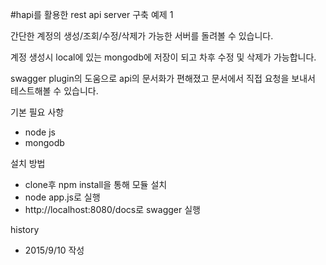 #hapi를 활용한 rest api server 구축 예제 1

간단한 계정의 생성/조회/수정/삭제가 가능한 서버를 돌려볼 수 있습니다.

계정 생성시 local에 있는 mongodb에 저장이 되고 차후 수정 및 삭제가 가능합니다.

swagger plugin의 도움으로 api의 문서화가 편해졌고 문서에서 직접 요청을 보내서 테스트해볼 수 있습니다.

기본 필요 사항
- node js
- mongodb

설치 방법
- clone후 npm install을 통해 모듈 설치
- node app.js로 실행
- http://localhost:8080/docs로 swagger 실행

history
- 2015/9/10 작성
